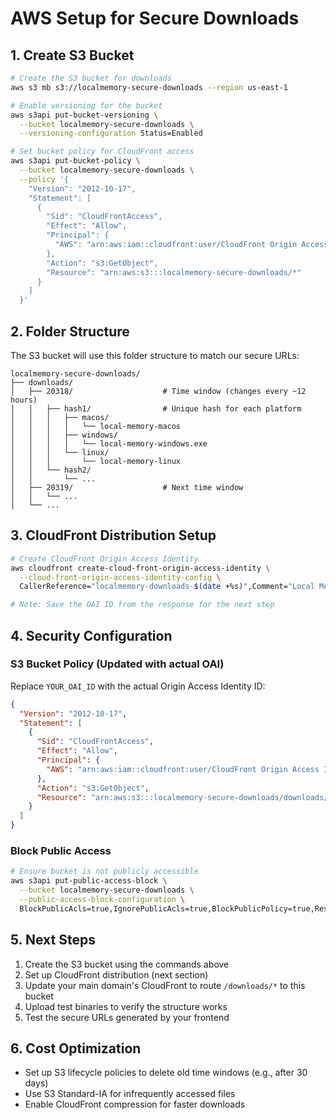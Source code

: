 # AWS Setup for Secure Downloads

## 1. Create S3 Bucket

```bash
# Create the S3 bucket for downloads
aws s3 mb s3://localmemory-secure-downloads --region us-east-1

# Enable versioning for the bucket
aws s3api put-bucket-versioning \
  --bucket localmemory-secure-downloads \
  --versioning-configuration Status=Enabled

# Set bucket policy for CloudFront access
aws s3api put-bucket-policy \
  --bucket localmemory-secure-downloads \
  --policy '{
    "Version": "2012-10-17",
    "Statement": [
      {
        "Sid": "CloudFrontAccess",
        "Effect": "Allow",
        "Principal": {
          "AWS": "arn:aws:iam::cloudfront:user/CloudFront Origin Access Identity"
        },
        "Action": "s3:GetObject",
        "Resource": "arn:aws:s3:::localmemory-secure-downloads/*"
      }
    ]
  }'
```

## 2. Folder Structure

The S3 bucket will use this folder structure to match our secure URLs:

```
localmemory-secure-downloads/
├── downloads/
│   ├── 20318/                    # Time window (changes every ~12 hours)
│   │   ├── hash1/                # Unique hash for each platform
│   │   │   ├── macos/
│   │   │   │   └── local-memory-macos
│   │   │   ├── windows/
│   │   │   │   └── local-memory-windows.exe
│   │   │   └── linux/
│   │   │       └── local-memory-linux
│   │   └── hash2/
│   │       └── ...
│   ├── 20319/                    # Next time window
│   │   └── ...
│   └── ...
```

## 3. CloudFront Distribution Setup

```bash
# Create CloudFront Origin Access Identity
aws cloudfront create-cloud-front-origin-access-identity \
  --cloud-front-origin-access-identity-config \
  CallerReference="localmemory-downloads-$(date +%s)",Comment="Local Memory Downloads OAI"

# Note: Save the OAI ID from the response for the next step
```

## 4. Security Configuration

### S3 Bucket Policy (Updated with actual OAI)
Replace `YOUR_OAI_ID` with the actual Origin Access Identity ID:

```json
{
  "Version": "2012-10-17",
  "Statement": [
    {
      "Sid": "CloudFrontAccess",
      "Effect": "Allow",
      "Principal": {
        "AWS": "arn:aws:iam::cloudfront:user/CloudFront Origin Access Identity YOUR_OAI_ID"
      },
      "Action": "s3:GetObject",
      "Resource": "arn:aws:s3:::localmemory-secure-downloads/downloads/*"
    }
  ]
}
```

### Block Public Access
```bash
# Ensure bucket is not publicly accessible
aws s3api put-public-access-block \
  --bucket localmemory-secure-downloads \
  --public-access-block-configuration \
  BlockPublicAcls=true,IgnorePublicAcls=true,BlockPublicPolicy=true,RestrictPublicBuckets=true
```

## 5. Next Steps

1. Create the S3 bucket using the commands above
2. Set up CloudFront distribution (next section)
3. Update your main domain's CloudFront to route `/downloads/*` to this bucket
4. Upload test binaries to verify the structure works
5. Test the secure URLs generated by your frontend

## 6. Cost Optimization

- Set up S3 lifecycle policies to delete old time windows (e.g., after 30 days)
- Use S3 Standard-IA for infrequently accessed files
- Enable CloudFront compression for faster downloads